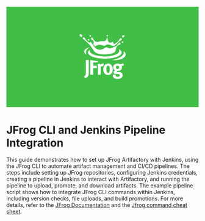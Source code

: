 ![alt text](image.png)

# JFrog CLI and Jenkins Pipeline Integration

This guide demonstrates how to set up JFrog Artifactory with Jenkins, using the JFrog CLI to automate artifact management and CI/CD pipelines. The steps include setting up JFrog repositories, configuring Jenkins credentials, creating a pipeline in Jenkins to interact with Artifactory, and running the pipeline to upload, promote, and download artifacts. The example pipeline script shows how to integrate JFrog CLI commands within Jenkins, including version checks, file uploads, and build promotions. For more details, refer to the [JFrog Documentation](https://jfrog.com/help/r/artifactory-how-to-use-jfrog-cli-in-jenkins-using-jfrog-plugin/review-a-sample-cli-project) and the [Jfrog command cheat sheet](https://media.jfrog.com/wp-content/uploads/2021/03/04103525/JFrogCLI_CheatSheet-v2.pdf).
